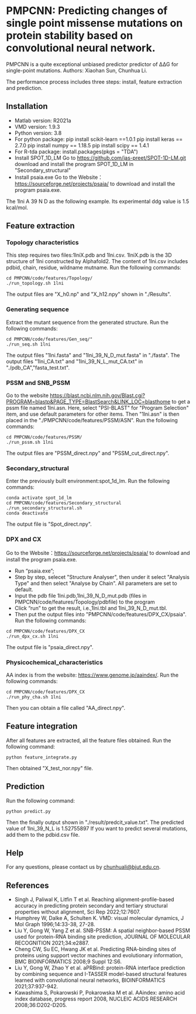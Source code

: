 # PMPCNN: Predicting changes of single point missense mutations on protein stability based on convolutional neural network.
PMPCNN is a quite exceptional unbiased predictor predictor   of ΔΔG for single-point mutations.
Authors: Xiaohan Sun, Chunhua Li. 


The performance process includes three steps: install, feature extraction and prediction.
## Installation
* Matlab version: R2021a 
* VMD version: 1.9.3
* Python version: 3.8
* For python package:
  pip install scikit-learn ==1.0.1
  pip install keras == 2.7.0
  pip install numpy == 1.18.5
  pip install scipy == 1.4.1
* For R-tda package:
  install.packages(pkgs = "TDA")
* Install SPOT_1D_LM
Go to  https://github.com/jas-preet/SPOT-1D-LM.git download and install the program SPOT_1D_LM in "Secondary_structural"
* Install psaia.exe 
Go to the Website：https://sourceforge.net/projects/psaia/ to download and install the program psaia.exe.

The 1lni A 39 N D as the following example. Its experimental ddg value is 1.5 kcal/mol.
## Feature extraction

### Topology characteristics
This step requires two files:1lniX.pdb and 1lni.csv.
1lniX.pdb is the 3D structure of 1lni constructed by Alphafold2.
The content of 1lni.csv includes pdbid, chain, residue, wildname mutname. 
Run the following commands:
```{bash}
cd PMPCNN/code/features/Topology/ 
./run_topology.sh 1lni
```
The output files are "X_h0.np" and "X_h12.npy" shown in "./Results".
  
### Generating sequence
Extract the mutant sequence from the generated structure.
Run the following commands: 
```{bash}
cd PMPCNN/code/features/Gen_seq/"
./run_seq.sh 1lni
```
The output files "1lni.fasta" and "1lni_39_N_D_mut.fasta" in "./fasta".
The output files "1lni_CA.txt" and "1lni_39_N_L_mut_CA.txt" in "./pdb_CA","fasta_test.txt".

### PSSM and SNB_PSSM
Go to the website https://blast.ncbi.nlm.nih.gov/Blast.cgi?PROGRAM=blastp&PAGE_TYPE=BlastSearch&LINK_LOC=blasthome to get a pssm file named 1lni.asn.
Here, select "PSI-BLAST" for "Program Selection" item, and use default parameters for other items.
Then "1lni.asn" is then placed in the "./PMPCNN/code/features/PSSM/ASN".
Run the following commands: 
```{bash}
cd PMPCNN/code/features/PSSM/
./run_pssm.sh 1lni
```
The output files are "PSSM_direct.npy" and "PSSM_cut_direct.npy".
  
### Secondary_structural
Enter the previously built environment:spot_1d_lm.
Run the following commands:
```{bash}
conda activate spot_1d_lm
cd PMPCNN/code/features/Secondary_structural
./run_secondary_structural.sh
conda deactivate
```
The output file is "Spot_direct.npy".

### DPX and CX
Go to the Website：https://sourceforge.net/projects/psaia/ to download and install the program psaia.exe.
* Run “psaia.exe”;
* Step by step, selecet "Structure Analyser", then under it select "Analysis Type" and then select "Analyse by Chain". All parameters are set to default.  
* Input the pdb file 1lni.pdb,1lni_39_N_D_mut.pdb (files in PMPCNN/code/features/Topology/pdbfile) to the program
* Click “run” to get the result, i.e.,1lni.tbl and 1lni_39_N_D_mut.tbl.
* Then put the output files into "PMPCNN/code/features/DPX_CX/psaia".
Run the following commands:
```{bash}
cd PMPCNN/code/features/DPX_CX
./run_dpx_cx.sh 1lni
```
The output file is "psaia_direct.npy".

### Physicochemical_characteristics
AA index is from the website: https://www.genome.jp/aaindex/.
Run the following commands:
```{bash}
cd PMPCNN/code/features/DPX_CX
./run_phy_cha.sh 1lni
```
Then you can obtain a file called "AA_direct.npy".

## Feature integration
After all features are extracted, all the feature files obtained. 
Run the following command: 
```{bash}
python feature_integrate.py
```
Then obtained "X_test_nor.npy" file.

## Prediction
Run the following command:
```{bash}
python predict.py
```
Then the finally output shown in  "./result/predcit_value.txt".
The predicted value of 1lni_39_N_L is 1.52755897
If you want to predict several mutations, add them to the pdbid.csv file.

## Help
For any questions, please contact us by chunhuali@bjut.edu.cn.





## References
* Singh J, Paliwal K, Litfin T et al. Reaching alignment-profile-based accuracy in predicting protein secondary and tertiary structural properties without alignment, Sci Rep 2022;12:7607.
* Humphrey W, Dalke A, Schulten K. VMD: visual molecular dynamics, J Mol Graph 1996;14:33-38, 27-28.
* Liu Y, Gong W, Yang Z et al. SNB-PSSM: A spatial neighbor-based PSSM used for protein-RNA binding site prediction, JOURNAL OF MOLECULAR RECOGNITION 2021;34:e2887.
* Cheng CW, Su EC, Hwang JK et al. Predicting RNA-binding sites of proteins using support vector machines and evolutionary information, BMC BIOINFORMATICS 2008;9 Suppl 12:S6.
* Liu Y, Gong W, Zhao Y et al. aPRBind: protein-RNA interface prediction by combining sequence and I-TASSER model-based structural features learned with convolutional neural networks, BIOINFORMATICS 2021;37:937-942.
* Kawashima S, Pokarowski P, Pokarowska M et al. AAindex: amino acid index database, progress report 2008, NUCLEIC ACIDS RESEARCH 2008;36:D202-D205.
